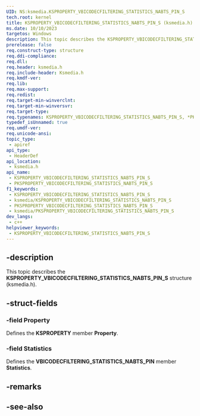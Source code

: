 ```yaml
---
UID: NS:ksmedia.KSPROPERTY_VBICODECFILTERING_STATISTICS_NABTS_PIN_S
tech.root: kernel
title: KSPROPERTY_VBICODECFILTERING_STATISTICS_NABTS_PIN_S (ksmedia.h)
ms.date: 10/10/2023
targetos: Windows
description: This topic describes the KSPROPERTY_VBICODECFILTERING_STATISTICS_NABTS_PIN_S structure (ksmedia.h).
prerelease: false
req.construct-type: structure
req.ddi-compliance: 
req.dll: 
req.header: ksmedia.h
req.include-header: Ksmedia.h
req.kmdf-ver: 
req.lib: 
req.max-support: 
req.redist: 
req.target-min-winverclnt: 
req.target-min-winversvr: 
req.target-type: 
req.typenames: KSPROPERTY_VBICODECFILTERING_STATISTICS_NABTS_PIN_S, *PKSPROPERTY_VBICODECFILTERING_STATISTICS_NABTS_PIN_S
typedef_isUnnamed: true
req.umdf-ver: 
req.unicode-ansi: 
topic_type:
 - apiref
api_type:
 - HeaderDef
api_location:
 - ksmedia.h
api_name:
 - KSPROPERTY_VBICODECFILTERING_STATISTICS_NABTS_PIN_S
 - PKSPROPERTY_VBICODECFILTERING_STATISTICS_NABTS_PIN_S
f1_keywords:
 - KSPROPERTY_VBICODECFILTERING_STATISTICS_NABTS_PIN_S
 - ksmedia/KSPROPERTY_VBICODECFILTERING_STATISTICS_NABTS_PIN_S
 - PKSPROPERTY_VBICODECFILTERING_STATISTICS_NABTS_PIN_S
 - ksmedia/PKSPROPERTY_VBICODECFILTERING_STATISTICS_NABTS_PIN_S
dev_langs:
 - c++
helpviewer_keywords:
 - KSPROPERTY_VBICODECFILTERING_STATISTICS_NABTS_PIN_S
---
```


## -description

This topic describes the **KSPROPERTY_VBICODECFILTERING_STATISTICS_NABTS_PIN_S** structure (ksmedia.h).

## -struct-fields

### -field Property

Defines the **KSPROPERTY** member **Property**.

### -field Statistics

Defines the **VBICODECFILTERING_STATISTICS_NABTS_PIN** member **Statistics**.

## -remarks

## -see-also
